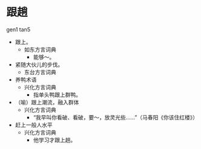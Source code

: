 # 跟趟
gen1 tan5
+ 跟上。
  * 如东方言词典
    - 能够～。
+ 紧随大伙儿的步伐。
  * 东台方言词典
+ 养鸭术语
  * 兴化方言词典
    - 指单头鸭跟上群鸭。
+ （喻）跟上潮流，融入群体
  * 兴化方言词典
    - “我早叫你看破、看破，要～，放灵光些……”（马春阳《你该住红楼》）
+ 赶上一般人水平
  * 兴化方言词典
    - 他学习才跟上趟。
